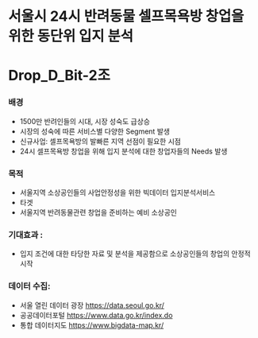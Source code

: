 # 서울시 24시 반려동물 셀프목욕방 창업을 위한 동단위 입지 분석
# Drop_D_Bit-2조

### 배경
- 1500만 반려인들의 시대, 시장 성숙도 급상승
- 시장의 성숙에 따른 서비스별 다양한 Segment 발생
- 신규사업: 셀프목욕방의 발빠른 지역 선점이 필요한 시점
- 24시 셀프목욕방 창업을 위해 입지 분석에 대한 창업자들의 Needs 발생

### 목적
- 서울지역 소상공인들의 사업안정성을 위한 빅데이터 입지분석서비스
- 타겟
- 서울지역 반려동물관련 창업을 준비하는 예비 소상공인

### 기대효과 :
- 입지 조건에 대한 타당한 자료 및 분석을 제공함으로 소상공인들의 창업의 안정적 시작

### 데이터 수집:
- 서울 열린 데이터 광장 https://data.seoul.go.kr/
- 공공데이터포털 https://www.data.go.kr/index.do
- 통합 데이터지도 https://www.bigdata-map.kr/

